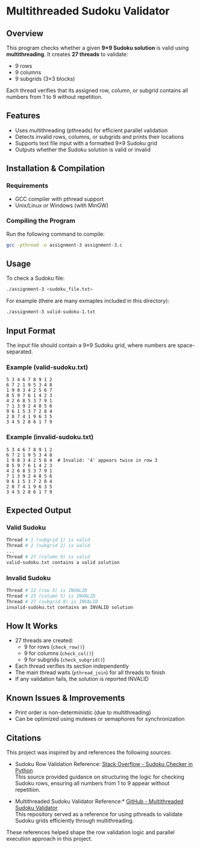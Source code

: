 # Multithreaded Sudoku Validator

## Overview
This program checks whether a given **9×9 Sudoku solution** is valid using **multithreading**. It creates **27 threads** to validate:
- 9 rows
- 9 columns
- 9 subgrids (3×3 blocks)

Each thread verifies that its assigned row, column, or subgrid contains all numbers from 1 to 9 without repetition.

## Features
- Uses multithreading (pthreads) for efficient parallel validation  
- Detects invalid rows, columns, or subgrids and prints their locations  
- Supports text file input with a formatted 9×9 Sudoku grid  
- Outputs whether the Sudoku solution is valid or invalid  

## Installation & Compilation
### Requirements
- GCC compiler with pthread support
- Unix/Linux or Windows (with MinGW)

### Compiling the Program
Run the following command to compile:
```sh
gcc -pthread -o assignment-3 assignment-3.c
```

## Usage
To check a Sudoku file:
```sh
./assignment-3 <sudoku_file.txt>
```
For example (there are many exmaples included in this directory):
```sh
./assignment-3 valid-sudoku-1.txt
```

## Input Format
The input file should contain a 9×9 Sudoku grid, where numbers are space-separated.

### Example (valid-sudoku.txt)
```
5 3 4 6 7 8 9 1 2
6 7 2 1 9 5 3 4 8
1 9 8 3 4 2 5 6 7
8 5 9 7 6 1 4 2 3
4 2 6 8 5 3 7 9 1
7 1 3 9 2 4 8 5 6
9 6 1 5 3 7 2 8 4
2 8 7 4 1 9 6 3 5
3 4 5 2 8 6 1 7 9
```

### Example (invalid-sudoku.txt)
```
5 3 4 6 7 8 9 1 2
6 7 2 1 9 5 3 4 8
1 9 8 3 4 2 5 6 4  # Invalid: '4' appears twice in row 3
8 5 9 7 6 1 4 2 3
4 2 6 8 5 3 7 9 1
7 1 3 9 2 4 8 5 6
9 6 1 5 3 7 2 8 4
2 8 7 4 1 9 6 3 5
3 4 5 2 8 6 1 7 9
```

## Expected Output
### Valid Sudoku
```sh
Thread # 1 (subgrid 1) is valid
Thread # 2 (subgrid 2) is valid
...
Thread # 27 (column 9) is valid
valid-sudoku.txt contains a valid solution
```

### Invalid Sudoku
```sh
Thread # 12 (row 3) is INVALID
Thread # 23 (column 5) is INVALID
Thread # 27 (subgrid 9) is INVALID
invalid-sudoku.txt contains an INVALID solution
```

## How It Works
- 27 threads are created:
  - 9 for rows (`check_row()`)
  - 9 for columns (`check_col()`)
  - 9 for subgrids (`check_subgrid()`)
- Each thread verifies its section independently
- The main thread waits (`pthread_join`) for all threads to finish
- If any validation fails, the solution is reported INVALID

## **Known Issues & Improvements**
- Print order is non-deterministic (due to multithreading)
- Can be optimized using mutexes or semaphores for synchronization

## Citations
This project was inspired by and references the following sources:

- Sudoku Row Validation Reference:
  [Stack Overflow - Sudoku Checker in Python](https://stackoverflow.com/questions/17605898/sudoku-checker-in-python)  
  This source provided guidance on structuring the logic for checking Sudoku rows, ensuring all numbers from 1 to 9 appear without repetition.

- Multithreaded Sudoku Validator Reference:*
  [GitHub - Multithreaded Sudoku Validator](https://github.com/sarmadhashmi/multithreaded-sudoku-validator/blob/master/CSudokuValidator.c)  
  This repository served as a reference for using pthreads to validate Sudoku grids efficiently through multithreading.

These references helped shape the row validation logic and parallel execution approach in this project.
